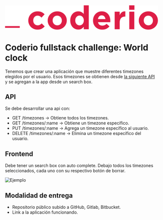 ![Coderio](./assets/logo.svg "Coderio")

# Coderio fullstack challenge: World clock
Tenemos que crear una aplicación que muestre diferentes timezones elegidos por el usuario. Esos timezones se obtienen desde [la siguiente API](http://worldtimeapi.org/) y se agregan a la app desde un search box.

## API
Se debe desarrollar una api con:

* GET /timezones -> Obtiene todos los timezones.
* GET /timezones/:name -> Obtiene un timezone específico.
* PUT /timezones/:name -> Agrega un timezone específico al usuario.
* DELETE /timezones/:name -> Elimina un timezone específico del usuario.

## Frontend
Debe tener un search box con auto complete. Debajo todos los timezones seleccionados, cada uno con su respectivo botón de borrar.

![Ejemplo](./specs/spec.png "Ejemplo")

## Modalidad de entrega
* Repositorio público subido a GitHub, Gitlab, Bitbucket.
* Link a la aplicación funcionando.
